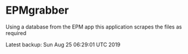 # EPMgrabber
Using a database from the EPM app this application scrapes the files as required


Latest backup: Sun Aug 25 06:29:01 UTC 2019
